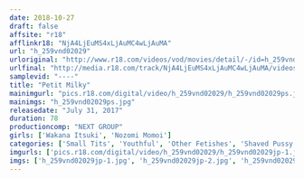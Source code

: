 ```yaml
---
date: 2018-10-27
draft: false
affsite: "r18"
afflinkr18: "NjA4LjEuMS4xLjAuMC4wLjAuMA"
url: "h_259vnd02029"
urloriginal: "http://www.r18.com/videos/vod/movies/detail/-/id=h_259vnd02029"
urlfinal: "http://media.r18.com/track/NjA4LjEuMS4xLjAuMC4wLjAuMA/videos/vod/movies/detail/-/id=h_259vnd02029"
samplevid: "----"
title: "Petit Milky"
mainimgurl: "pics.r18.com/digital/video/h_259vnd02029/h_259vnd02029ps.jpg"
mainimgs: "h_259vnd02029ps.jpg"
releasedate: "July 31, 2017"
duration: 78
productioncomp: "NEXT GROUP"
girls: ['Wakana Itsuki', 'Nozomi Momoi']
categories: ['Small Tits', 'Youthful', 'Other Fetishes', 'Shaved Pussy', 'Vibrator']
imgurls: ['pics.r18.com/digital/video/h_259vnd02029/h_259vnd02029jp-1.jpg', 'pics.r18.com/digital/video/h_259vnd02029/h_259vnd02029jp-2.jpg', 'pics.r18.com/digital/video/h_259vnd02029/h_259vnd02029jp-3.jpg', 'pics.r18.com/digital/video/h_259vnd02029/h_259vnd02029jp-4.jpg', 'pics.r18.com/digital/video/h_259vnd02029/h_259vnd02029jp-5.jpg', 'pics.r18.com/digital/video/h_259vnd02029/h_259vnd02029jp-6.jpg', 'pics.r18.com/digital/video/h_259vnd02029/h_259vnd02029jp-7.jpg', 'pics.r18.com/digital/video/h_259vnd02029/h_259vnd02029jp-8.jpg', 'pics.r18.com/digital/video/h_259vnd02029/h_259vnd02029jp-9.jpg', 'pics.r18.com/digital/video/h_259vnd02029/h_259vnd02029jp-10.jpg', 'pics.r18.com/digital/video/h_259vnd02029/h_259vnd02029jp-11.jpg', 'pics.r18.com/digital/video/h_259vnd02029/h_259vnd02029jp-12.jpg', 'pics.r18.com/digital/video/h_259vnd02029/h_259vnd02029jp-13.jpg', 'pics.r18.com/digital/video/h_259vnd02029/h_259vnd02029jp-14.jpg', 'pics.r18.com/digital/video/h_259vnd02029/h_259vnd02029jp-15.jpg', 'pics.r18.com/digital/video/h_259vnd02029/h_259vnd02029jp-16.jpg', 'pics.r18.com/digital/video/h_259vnd02029/h_259vnd02029jp-17.jpg', 'pics.r18.com/digital/video/h_259vnd02029/h_259vnd02029jp-18.jpg', 'pics.r18.com/digital/video/h_259vnd02029/h_259vnd02029jp-19.jpg', 'pics.r18.com/digital/video/h_259vnd02029/h_259vnd02029jp-20.jpg']
imgs: ['h_259vnd02029jp-1.jpg', 'h_259vnd02029jp-2.jpg', 'h_259vnd02029jp-3.jpg', 'h_259vnd02029jp-4.jpg', 'h_259vnd02029jp-5.jpg', 'h_259vnd02029jp-6.jpg', 'h_259vnd02029jp-7.jpg', 'h_259vnd02029jp-8.jpg', 'h_259vnd02029jp-9.jpg', 'h_259vnd02029jp-10.jpg', 'h_259vnd02029jp-11.jpg', 'h_259vnd02029jp-12.jpg', 'h_259vnd02029jp-13.jpg', 'h_259vnd02029jp-14.jpg', 'h_259vnd02029jp-15.jpg', 'h_259vnd02029jp-16.jpg', 'h_259vnd02029jp-17.jpg', 'h_259vnd02029jp-18.jpg', 'h_259vnd02029jp-19.jpg', 'h_259vnd02029jp-20.jpg']
---
```

